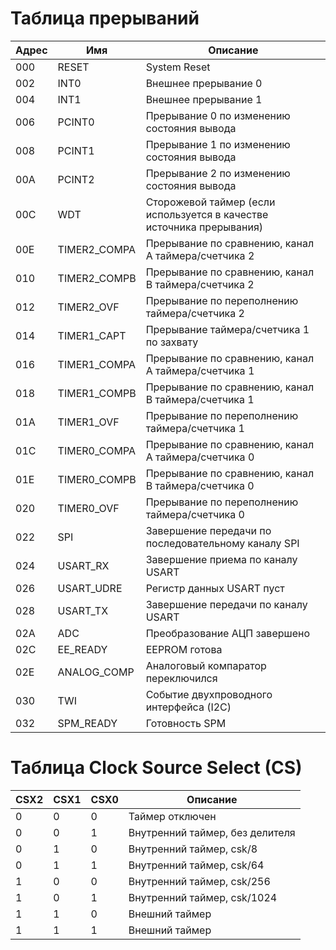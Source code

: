# Таблица прерываний
| Адрес | Имя           | Описание                                                             |
|-------|---------------|----------------------------------------------------------------------|
| 000   | RESET         | System Reset                                                         |
| 002   | INT0          | Внешнее прерывание 0                                                 |
| 004   | INT1          | Внешнее прерывание 1                                                 |
| 006   | PCINT0        | Прерывание 0 по изменению состояния вывода                           |
| 008   | PCINT1        | Прерывание 1 по изменению состояния вывода                           |
| 00A   | PCINT2        | Прерывание 2 по изменению состояния вывода                           |
| 00C   | WDT           | Сторожевой таймер (если используется в качестве источника прерывания)|
| 00E   | TIMER2_COMPA  | Прерывание по сравнению, канал A таймера/счетчика 2                  |
| 010   | TIMER2_COMPB  | Прерывание по сравнению, канал B таймера/счетчика 2                  |
| 012   | TIMER2_OVF    | Прерывание по переполнению таймера/счетчика 2                        |
| 014   | TIMER1_CAPT   | Прерывание таймера/счетчика 1 по захвату                             |
| 016   | TIMER1_COMPA  | Прерывание по сравнению, канал A таймера/счетчика 1                  |
| 018   | TIMER1_COMPB  | Прерывание по сравнению, канал B таймера/счетчика 1                  |
| 01A   | TIMER1_OVF    | Прерывание по переполнению таймера/счетчика 1                        |
| 01C   | TIMER0_COMPA  | Прерывание по сравнению, канал A таймера/счетчика 0                  |
| 01E   | TIMER0_COMPB  | Прерывание по сравнению, канал B таймера/счетчика 0                  |
| 020   | TIMER0_OVF    | Прерывание по переполнению таймера/счетчика 0                        |
| 022   | SPI           | Завершение передачи по последовательному каналу SPI                  |
| 024   | USART_RX      | Завершение приема по каналу USART                                    |
| 026   | USART_UDRE    | Регистр данных USART пуст                                            |
| 028   | USART_TX      | Завершение передачи по каналу USART                                  |
| 02A   | ADC           | Преобразование АЦП завершено                                         |
| 02C   | EE_READY      | EEPROM готова                                                        |
| 02E   | ANALOG_COMP   | Аналоговый компаратор переключился                                   |
| 030   | TWI           | Событие двухпроводного интерфейса (I2C)                              |
| 032   | SPM_READY     | Готовность SPM                                                       |

# Таблица Clock Source Select (CS)
| CSX2 | CSX1 | CSX0 | Описание                       |
|------|------|------|--------------------------------|
| 0    | 0    | 0    | Таймер отключен                |
| 0    | 0    | 1    | Внутренний таймер, без делителя|
| 0    | 1    | 0    | Внутренний таймер, csk/8       |
| 0    | 1    | 1    | Внутренний таймер, csk/64      |
| 1    | 0    | 0    | Внутренний таймер, csk/256     |
| 1    | 0    | 1    | Внутренний таймер, csk/1024    |
| 1    | 1    | 0    | Внешний таймер                 |
| 1    | 1    | 1    | Внешний таймер                 |
